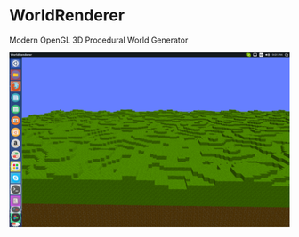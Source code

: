 # WorldRenderer
Modern OpenGL 3D Procedural World Generator

![Screenshot](https://raw.githubusercontent.com/twetzel59/craftng.github.io/master/WorldRenderer1.png)
